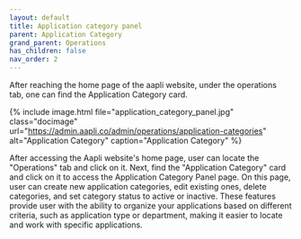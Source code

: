```yaml
---
layout: default
title: Application category panel
parent: Application Category
grand_parent: Operations
has_children: false
nav_order: 2
---
```

After reaching the home page of the aapli website, under the operations tab, one can find the Application Category card. 

{% include image.html file="application_category_panel.jpg" class="docimage" url="https://admin.aapli.co/admin/operations/application-categories" alt="Application Category" caption="Application Category" %}

After accessing the Aapli website's home page, user can locate the "Operations" tab and click on it. Next, find the "Application Category" card and click on it to access the Application Category Panel page.
On this page, user can create new application categories, edit existing ones, delete categories, and set category status to active or inactive. These features provide user with the ability to organize your applications based on different criteria, such as application type or department, making it easier to locate and work with specific applications.